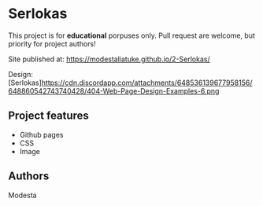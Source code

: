 # Serlokas

This project is for **educational** porpuses only. Pull request are welcome, but priority for project authors! 

Site published at: https://modestaliatuke.github.io/2-Serlokas/

Design: [Serlokas]https://cdn.discordapp.com/attachments/648536139677958156/648860542743740428/404-Web-Page-Design-Examples-6.png

## Project features

- Github pages
- CSS 
- Image

## Authors
Modesta 

